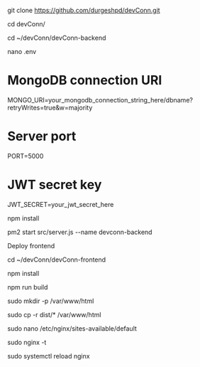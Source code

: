 git clone https://github.com/durgeshpd/devConn.git

cd devConn/

cd ~/devConn/devConn-backend

nano .env

# MongoDB connection URI
MONGO_URI=your_mongodb_connection_string_here/dbname?retryWrites=true&w=majority

# Server port
PORT=5000

# JWT secret key
JWT_SECRET=your_jwt_secret_here

npm install

pm2 start src/server.js --name devconn-backend

Deploy frontend

cd ~/devConn/devConn-frontend

npm install

npm run build

sudo mkdir -p /var/www/html

sudo cp -r dist/* /var/www/html

sudo nano /etc/nginx/sites-available/default

sudo nginx -t

sudo systemctl reload nginx
